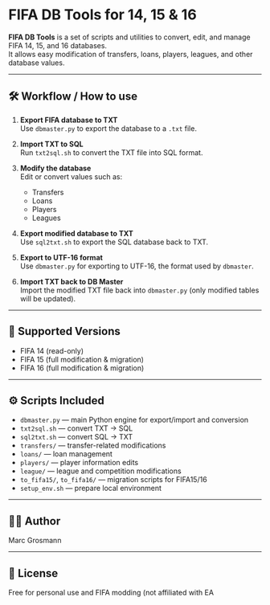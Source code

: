 # FIFA DB Tools for 14, 15 & 16

**FIFA DB Tools** is a set of scripts and utilities to convert, edit, and manage FIFA 14, 15, and 16 databases.  
It allows easy modification of transfers, loans, players, leagues, and other database values.

---

## 🛠 Workflow / How to use

1. **Export FIFA database to TXT**  
   Use `dbmaster.py` to export the database to a `.txt` file.

2. **Import TXT to SQL**  
   Run `txt2sql.sh` to convert the TXT file into SQL format.

3. **Modify the database**  
   Edit or convert values such as:
   - Transfers
   - Loans
   - Players
   - Leagues

4. **Export modified database to TXT**  
   Use `sql2txt.sh` to export the SQL database back to TXT.

5. **Export to UTF-16 format**  
   Use `dbmaster.py` for exporting to UTF-16, the format used by `dbmaster`.

6. **Import TXT back to DB Master**  
   Import the modified TXT file back into `dbmaster.py` (only modified tables will be updated).

---

## 📁 Supported Versions

- FIFA 14 (read-only)
- FIFA 15 (full modification & migration)
- FIFA 16 (full modification & migration)

---

## ⚙️ Scripts Included

- `dbmaster.py` — main Python engine for export/import and conversion  
- `txt2sql.sh` — convert TXT → SQL  
- `sql2txt.sh` — convert SQL → TXT  
- `transfers/` — transfer-related modifications  
- `loans/` — loan management  
- `players/` — player information edits  
- `league/` — league and competition modifications  
- `to_fifa15/`, `to_fifa16/` — migration scripts for FIFA15/16  
- `setup_env.sh` — prepare local environment

---

## 👨‍💻 Author

Marc Grosmann

---

## 📜 License

Free for personal use and FIFA modding (not affiliated with EA
